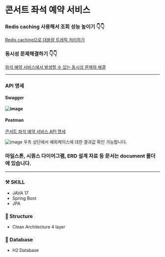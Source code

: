 # 콘서트 좌석 예약 서비스

### Redis caching 사용해서 조회 성능 높이기 👇👇
[Redis caching으로 대용량 트래픽 처리하기](https://velog.io/@saebak/Redis-cache%EB%A1%9C-%ED%8A%B8%EB%9E%98%ED%94%BD-%EC%B2%98%EB%A6%AC%ED%95%98%EA%B8%B0)

### 동시성 문제해결하기 👇👇
[좌석 예약 서비스에서 발생할 수 있는 동시성 문제와 해결](https://velog.io/@saebak/%EB%8F%99%EC%8B%9C%EC%84%B1%EB%AC%B8%EC%A0%9C%ED%95%B4%EA%B2%B0%ED%95%98%EA%B8%B0)

--------------------------------
### API 명세
#### Swagger
**![image](https://github.com/saebak/hhplus-concert-reservation-service/assets/45276842/9a2675d0-fe92-46c1-9278-df729ca051a7)**

#### Postman
[콘서트 좌석 예약 서비스 API 명세](https://documenter.getpostman.com/view/10735453/2sA3dxFCGb)

![image](https://github.com/saebak/hhplus-concert-reservation-service/assets/45276842/90d9fc47-8432-4da3-8e5e-1f1c18330251)
우측 상단에서 예외케이스에 대한 결과값 확인 가능합니다.

### 마일스톤, 시퀀스 다이어그램, ERD 설계 자료 등 문서는 document 폴더에 있습니다.

--------------------------------    
### ⚒️ SKILL

 * JAVA 17
 * Spring Boot
 * JPA
 
### 🛝 Structure

 * Clean Architecture 4 layer

### 📄 Database

 * H2 Database 
